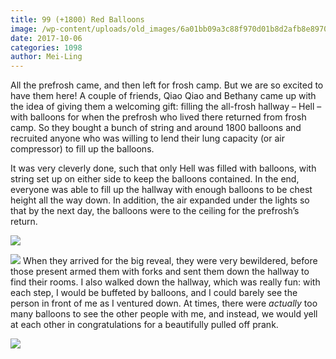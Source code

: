 ```yaml
---
title: 99 (+1800) Red Balloons
image: /wp-content/uploads/old_images/6a01bb09a3c88f970d01b8d2afb8e8970c-pi.jpg
date: 2017-10-06
categories: 1098
author: Mei-Ling
---
```


All the prefrosh came, and then left for frosh camp. But we are so excited to have them here! A couple of friends, Qiao Qiao and Bethany came up with the idea of giving them a welcoming gift: filling the all-frosh hallway – Hell – with balloons for when the prefrosh who lived there returned from frosh camp. So they bought a bunch of string and around 1800 balloons and recruited anyone who was willing to lend their lung capacity (or air compressor) to fill up the balloons.

It was very cleverly done, such that only Hell was filled with balloons, with string set up on either side to keep the balloons contained. In the end, everyone was able to fill up the hallway with enough balloons to be chest height all the way down. In addition, the air expanded under the lights so that by the next day, the balloons were to the ceiling for the prefrosh’s return.


![](/old_images/6a01bb09a3c88f970d01bb09c87bab970d-pi.jpg)

![](/old_images/6a01bb09a3c88f970d01bb09c87bb4970d-pi.jpg)
When they arrived for the big reveal, they were very bewildered, before those present armed them with forks and sent them down the hallway to find their rooms. I also walked down the hallway, which was really fun: with each step, I would be buffeted by balloons, and I could barely see the person in front of me as I ventured down. At times, there were *actually* too many balloons to see the other people with me, and instead, we would yell at each other in congratulations for a beautifully pulled off prank.


![](/old_images/6a01bb09a3c88f970d01b7c9256644970b-pi.jpg)
